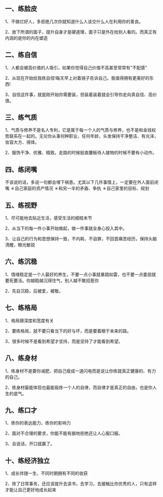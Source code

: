 
## 一、练脸皮

1、不做烂好人，多拒绝几次你就知道什么人该交什么人在利用你的善良。

2、放下所谓的面子，提升自身才是硬道理，面子只是外在给别人看的。而真正有内涵的是你的内在塑造

## 二、练自信

1、人都会被高价值的人吸引，如果你觉得自己价值不高甚至常常有"不配感"

2、从现在开始给我练自信!每天早上对着镜子告诉自己。我值得拥有更美好的东西!

3、自信这件事，就是刚开始你需要装，但装着装着就会引导你走向真自信、高价值。

## 三、练气质

1、气质与修养不是名人专利，它是属于每一个人的气质与修养，也不是和金钱权势联系在一起的。无论你从事何种职业，任何年龄，头发保持干净整洁、有光泽，妆容大方、得体。

2、服饰干净、优雅、精致。走路的时候挺直腰板待人接物的时候不要有小动作。

## 四、练闭嘴

不该说的话，多说一句都会埋下祸患。尤其以下几件事情上，一定要在外人面前闭嘴
＊自己家庭的资产情况
＊和另一半的矛盾、争执
＊自己家里的目标、规划

## 五、练视野

1、尽可能地去贴近生活，感受生活的细枝未节

2、从当下的每一件小事开始做起，做一件事就全身心投入其中。

3、让自己的行为和思想保持一致，不内耗、不自罪，不回首痛苦经历，保持头脑清醒，眼光敏锐

## 六、练沉稳

1、情绪稳定是一个人最好的养生，不要一点小事就暴跳如雷，也不要一点委屈就要死要活。你越稳越沉得住气，别人越不敢招惹你

2、先自沉稳，后被爱，被敬。

## 七、练格局

1、格局跟深度和宽度有关

2、要练格局，就不要只看当下的好与坏，而是要着眼于未来的路。

3、很多时候不是看到希望才坚持，而是坚持了才能看到希望。

## 八、练身材

1、练身材不是要你减肥、把自己瘦成一道闪电而是说让你练就真正健康的、有力的自己。

2、练身材最能体现也最能锻炼一个人的自律，而自律才是真正的自由，也是你人生的底气。

## 九、练口才

1、练你的表达能力，练你的影响力

2、面对不合理的要求，你能不能有据地拒绝还让人心服口服。

3、会说话，开口就赢了。

## 十、练经济独立

1、成长伴随一生，不同时期拥有不同的收获

2、除了日常事务，还应该提升去读书，去学习，去接触比你优秀的人，只有这样才能让自己更好地成长起来
